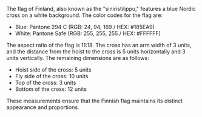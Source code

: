The flag of Finland, also known as the "siniristilippu," features a blue Nordic cross on a white background. The color codes for the flag are:

- Blue: Pantone 294 C (RGB: 24, 94, 169 / HEX: #185EA9)
- White: Pantone Safe (RGB: 255, 255, 255 / HEX: #FFFFFF)

The aspect ratio of the flag is 11:18. The cross has an arm width of 3 units, and the distance from the hoist to the cross is 5 units horizontally and 3 units vertically. The remaining dimensions are as follows:

- Hoist side of the cross: 5 units
- Fly side of the cross: 10 units
- Top of the cross: 3 units
- Bottom of the cross: 12 units

These measurements ensure that the Finnish flag maintains its distinct appearance and proportions.